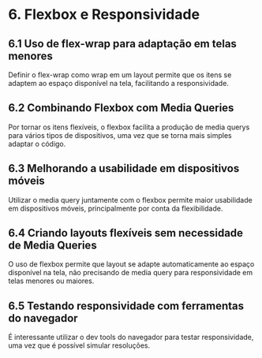 # 6. Flexbox e Responsividade

## 6.1 Uso de flex-wrap para adaptação em telas menores

Definir o flex-wrap como wrap em um layout permite que os itens se adaptem ao espaço disponível na tela, facilitando a responsividade.

## 6.2 Combinando Flexbox com Media Queries

Por tornar os itens flexíveis, o flexbox facilita a produção de media querys para vários tipos de dispositivos, uma vez que se torna mais simples adaptar o código.

## 6.3 Melhorando a usabilidade em dispositivos móveis

Utilizar o media query juntamente com o flexbox permite maior usabilidade em dispositivos móveis, principalmente por conta da flexibilidade.

## 6.4 Criando layouts flexíveis sem necessidade de Media Queries

O uso de flexbox permite que  layout se adapte automaticamente ao espaço disponível na tela, não precisando de media query para responsividade em telas menores ou maiores.

## 6.5 Testando responsividade com ferramentas do navegador

É interessante utilizar o dev tools do navegador  para testar responsividade, uma vez que é possível simular resoluções.
